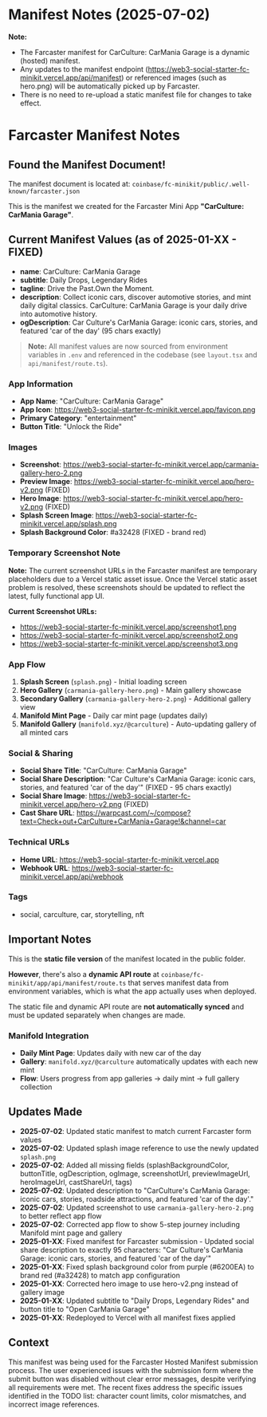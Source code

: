 # Manifest Notes (2025-07-02)

**Note:**
- The Farcaster manifest for CarCulture: CarMania Garage is a dynamic (hosted) manifest.
- Any updates to the manifest endpoint (https://web3-social-starter-fc-minikit.vercel.app/api/manifest) or referenced images (such as hero.png) will be automatically picked up by Farcaster.
- There is no need to re-upload a static manifest file for changes to take effect.

# Farcaster Manifest Notes

## Found the Manifest Document!

The manifest document is located at: `coinbase/fc-minikit/public/.well-known/farcaster.json`

This is the manifest we created for the Farcaster Mini App **"CarCulture: CarMania Garage"**.

## Current Manifest Values (as of 2025-01-XX - FIXED)

- **name**: CarCulture: CarMania Garage
- **subtitle**: Daily Drops, Legendary Rides
- **tagline**: Drive the Past.Own the Moment.
- **description**: Collect iconic cars, discover automotive stories, and mint daily digital classics. CarCulture: CarMania Garage is your daily drive into automotive history.
- **ogDescription**: Car Culture's CarMania Garage: iconic cars, stories, and featured 'car of the day' (95 chars exactly)

> **Note:** All manifest values are now sourced from environment variables in `.env` and referenced in the codebase (see `layout.tsx` and `api/manifest/route.ts`).

### App Information
- **App Name**: "CarCulture: CarMania Garage"
- **App Icon**: https://web3-social-starter-fc-minikit.vercel.app/favicon.png
- **Primary Category**: "entertainment"
- **Button Title**: "Unlock the Ride"

### Images
- **Screenshot**: https://web3-social-starter-fc-minikit.vercel.app/carmania-gallery-hero-2.png
- **Preview Image**: https://web3-social-starter-fc-minikit.vercel.app/hero-v2.png (FIXED)
- **Hero Image**: https://web3-social-starter-fc-minikit.vercel.app/hero-v2.png (FIXED)
- **Splash Screen Image**: https://web3-social-starter-fc-minikit.vercel.app/splash.png
- **Splash Background Color**: #a32428 (FIXED - brand red)

### Temporary Screenshot Note

**Note:**
The current screenshot URLs in the Farcaster manifest are temporary placeholders due to a Vercel static asset issue. Once the Vercel static asset problem is resolved, these screenshots should be updated to reflect the latest, fully functional app UI.

**Current Screenshot URLs:**
- https://web3-social-starter-fc-minikit.vercel.app/screenshot1.png
- https://web3-social-starter-fc-minikit.vercel.app/screenshot2.png
- https://web3-social-starter-fc-minikit.vercel.app/screenshot3.png

### App Flow
1. **Splash Screen** (`splash.png`) - Initial loading screen
2. **Hero Gallery** (`carmania-gallery-hero.png`) - Main gallery showcase  
3. **Secondary Gallery** (`carmania-gallery-hero-2.png`) - Additional gallery view
4. **Manifold Mint Page** - Daily car mint page (updates daily)
5. **Manifold Gallery** (`manifold.xyz/@carculture`) - Auto-updating gallery of all minted cars

### Social & Sharing
- **Social Share Title**: "CarCulture: CarMania Garage"
- **Social Share Description**: "Car Culture's CarMania Garage: iconic cars, stories, and featured 'car of the day'" (FIXED - 95 chars exactly)
- **Social Share Image**: https://web3-social-starter-fc-minikit.vercel.app/hero-v2.png (FIXED)
- **Cast Share URL**: https://warpcast.com/~/compose?text=Check+out+CarCulture+CarMania+Garage!&channel=car

### Technical URLs
- **Home URL**: https://web3-social-starter-fc-minikit.vercel.app
- **Webhook URL**: https://web3-social-starter-fc-minikit.vercel.app/api/webhook

### Tags
- social, carculture, car, storytelling, nft

## Important Notes

This is the **static file version** of the manifest located in the public folder. 

**However**, there's also a **dynamic API route** at `coinbase/fc-minikit/app/api/manifest/route.ts` that serves manifest data from environment variables, which is what the app actually uses when deployed.

The static file and dynamic API route are **not automatically synced** and must be updated separately when changes are made.

### Manifold Integration
- **Daily Mint Page**: Updates daily with new car of the day
- **Gallery**: `manifold.xyz/@carculture` automatically updates with each new mint
- **Flow**: Users progress from app galleries → daily mint → full gallery collection

## Updates Made

- **2025-07-02**: Updated static manifest to match current Farcaster form values
- **2025-07-02**: Updated splash image reference to use the newly updated `splash.png`
- **2025-07-02**: Added all missing fields (splashBackgroundColor, buttonTitle, ogDescription, ogImage, screenshotUrl, previewImageUrl, heroImageUrl, castShareUrl, tags)
- **2025-07-02**: Updated description to "CarCulture's CarMania Garage: iconic cars, stories, roadside attractions, and featured 'car of the day'."
- **2025-07-02**: Updated screenshot to use `carmania-gallery-hero-2.png` to better reflect app flow
- **2025-07-02**: Corrected app flow to show 5-step journey including Manifold mint page and gallery
- **2025-01-XX**: Fixed manifest for Farcaster submission - Updated social share description to exactly 95 characters: "Car Culture's CarMania Garage: iconic cars, stories, and featured 'car of the day'"
- **2025-01-XX**: Fixed splash background color from purple (#6200EA) to brand red (#a32428) to match app configuration
- **2025-01-XX**: Corrected hero image to use hero-v2.png instead of gallery image
- **2025-01-XX**: Updated subtitle to "Daily Drops, Legendary Rides" and button title to "Open CarMania Garage"
- **2025-01-XX**: Redeployed to Vercel with all manifest fixes applied

## Context

This manifest was being used for the Farcaster Hosted Manifest submission process. The user experienced issues with the submission form where the submit button was disabled without clear error messages, despite verifying all requirements were met. The recent fixes address the specific issues identified in the TODO list: character count limits, color mismatches, and incorrect image references. 